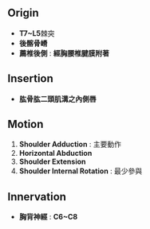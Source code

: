 ## Origin
* **T7~L5**棘突
* **後髂骨嵴**
* **薦椎後側** : **經胸腰椎腱膜附著**
## Insertion
* **肱骨肱二頭肌溝之內側唇**
## Motion
1. **Shoulder Adduction** : 主要動作
2. **Horizontal Abduction**
3. **Shoulder Extension**
4. **Shoulder Internal Rotation** : 最少參與
## Innervation
* **胸背神經** : **C6~C8**